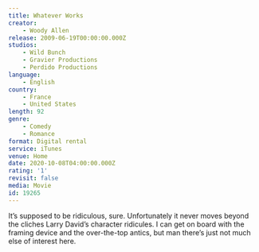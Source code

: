 ```yaml
---
title: Whatever Works
creator:
    - Woody Allen
release: 2009-06-19T00:00:00.000Z
studios:
    - Wild Bunch
    - Gravier Productions
    - Perdido Productions
language:
    - English
country:
    - France
    - United States
length: 92
genre:
    - Comedy
    - Romance
format: Digital rental
service: iTunes
venue: Home
date: 2020-10-08T04:00:00.000Z
rating: '1'
revisit: false
media: Movie
id: 19265
---
```


It’s supposed to be ridiculous, sure. Unfortunately it never moves beyond the cliches Larry David’s character ridicules. I can get on board with the framing device and the over-the-top antics, but man there’s just not much else of interest here.
